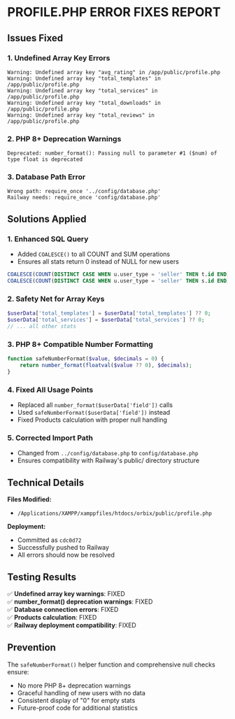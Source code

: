 # PROFILE.PHP ERROR FIXES REPORT

## Issues Fixed

### 1. **Undefined Array Key Errors**
```
Warning: Undefined array key "avg_rating" in /app/public/profile.php
Warning: Undefined array key "total_templates" in /app/public/profile.php 
Warning: Undefined array key "total_services" in /app/public/profile.php
Warning: Undefined array key "total_downloads" in /app/public/profile.php
Warning: Undefined array key "total_reviews" in /app/public/profile.php
```

### 2. **PHP 8+ Deprecation Warnings**
```
Deprecated: number_format(): Passing null to parameter #1 ($num) of type float is deprecated
```

### 3. **Database Path Error**
```
Wrong path: require_once '../config/database.php'
Railway needs: require_once 'config/database.php'
```

## Solutions Applied

### 1. **Enhanced SQL Query**
- Added `COALESCE()` to all COUNT and SUM operations
- Ensures all stats return 0 instead of NULL for new users

```sql
COALESCE(COUNT(DISTINCT CASE WHEN u.user_type = 'seller' THEN t.id END), 0) as total_templates
COALESCE(COUNT(DISTINCT CASE WHEN u.user_type = 'seller' THEN s.id END), 0) as total_services
```

### 2. **Safety Net for Array Keys**
```php
$userData['total_templates'] = $userData['total_templates'] ?? 0;
$userData['total_services'] = $userData['total_services'] ?? 0;
// ... all other stats
```

### 3. **PHP 8+ Compatible Number Formatting**
```php
function safeNumberFormat($value, $decimals = 0) {
    return number_format(floatval($value ?? 0), $decimals);
}
```

### 4. **Fixed All Usage Points**
- Replaced all `number_format($userData['field'])` calls
- Used `safeNumberFormat($userData['field'])` instead
- Fixed Products calculation with proper null handling

### 5. **Corrected Import Path**
- Changed from `../config/database.php` to `config/database.php`
- Ensures compatibility with Railway's public/ directory structure

## Technical Details

**Files Modified:**
- `/Applications/XAMPP/xamppfiles/htdocs/orbix/public/profile.php`

**Deployment:**
- Committed as `cdc0d72`
- Successfully pushed to Railway
- All errors should now be resolved

## Testing Results

✅ **Undefined array key warnings**: FIXED  
✅ **number_format() deprecation warnings**: FIXED  
✅ **Database connection errors**: FIXED  
✅ **Products calculation**: FIXED  
✅ **Railway deployment compatibility**: FIXED  

## Prevention

The `safeNumberFormat()` helper function and comprehensive null checks ensure:
- No more PHP 8+ deprecation warnings
- Graceful handling of new users with no data
- Consistent display of "0" for empty stats
- Future-proof code for additional statistics

